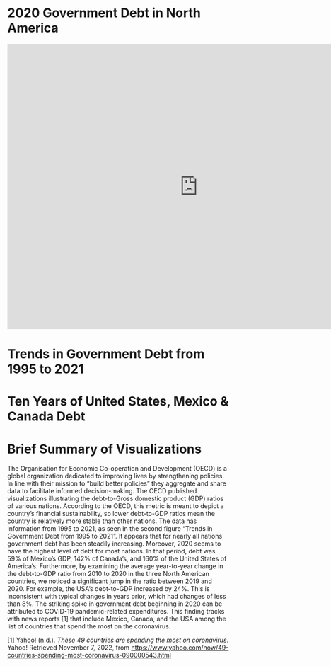 # 2020 Government Debt in North America
<iframe src="https://data.oecd.org/chart/6S9c" width="860" height="645" style="border: 0" mozallowfullscreen="true" webkitallowfullscreen="true" allowfullscreen="true"><a href="https://data.oecd.org/chart/6S9c" target="_blank">OECD Chart: General government debt, Total, % of GDP, Annual, 2020</a></iframe>

# Trends in Government Debt from 1995 to 2021

<div class="flourish-embed flourish-chart" data-src="visualisation/11696679"><script src="https://public.flourish.studio/resources/embed.js"></script></div>


# Ten Years of United States, Mexico & Canada Debt 
<div class="flourish-embed flourish-chart" data-src="visualisation/11710430"><script src="https://public.flourish.studio/resources/embed.js"></script></div>

# Brief Summary of Visualizations
The Organisation for Economic Co-operation and Development (OECD) is a global organization dedicated to improving lives by strengthening policies. In line with their mission to “build better policies” they aggregate and share data to facilitate informed decision-making. The OECD published visualizations illustrating the debt-to-Gross domestic product (GDP) ratios of various nations. According to the OECD, this metric is meant to depict a country’s financial sustainability, so lower debt-to-GDP ratios mean the country is relatively more stable than other nations. The data has information from 1995 to 2021, as seen in the second figure “Trends in Government Debt from 1995 to 2021”. It appears that for nearly all nations government debt has been steadily increasing. Moreover, 2020 seems to have the highest level of debt for most nations. In that period, debt was 59% of Mexico’s GDP, 142% of Canada’s, and 160% of the United States of America’s. Furthermore, by examining the average year-to-year change in the debt-to-GDP ratio from 2010 to 2020 in the three North American countries, we noticed a significant jump in the ratio between 2019 and 2020. For example, the USA’s debt-to-GDP increased by 24%. This is inconsistent with typical changes in years prior, which had changes of less than 8%. The striking spike in government debt beginning in 2020 can be attributed to COVID-19 pandemic-related expenditures. This finding tracks with news reports [1] that include Mexico, Canada, and the USA among the list of countries that spend the most on the coronavirus.


[1] Yahoo! (n.d.). *These 49 countries are spending the most on coronavirus*. Yahoo! Retrieved November 7, 2022, from https://www.yahoo.com/now/49-countries-spending-most-coronavirus-090000543.html 
